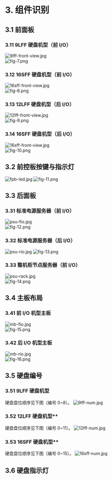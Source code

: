 # 3. 组件识别

## 3.1 前面板	
### 3.11 9LFF 硬盘机型（前 I/O）
	 
![9lff-front-view.jpg](../../../../image/haas-server/9lff-front-view.jpg)   
![fig-7.png](../../../../image/haas-server/fig-7.png)
   
### 3.12 16SFF 硬盘机型（前 I/O）	
![16sff-front-view.jpg](../../../../image/haas-server/16sff-front-view.jpg)  
![fig-8.png](../../../../image/haas-server/fig-8.png)

### 3.13 12LFF 硬盘机型（后 I/O）
![12lff-front-view.jpg](../../../../image/haas-server/12lff-front-view.jpg)  
![fig-9.png](../../../../image/haas-server/fig-9.png)

### 3.14 16SFF 硬盘机型（后 I/O）	
![16sff-front-view.jpg](../../../../image/haas-server/16sff-front-view.jpg)  
![fig-10.png](../../../../image/haas-server/fig-10.png)

## 3.2 前控板按键与指示灯	
![fpb-led.jpg](../../../../image/haas-server/fpb-led.jpg)
![fig-11.png](../../../../image/haas-server/fig-11.png)

## 3.3 后面板	
### 3.31 标准电源服务器（前 I/O）

![psu-fio.jpg](../../../../image/haas-server/psu-fio.jpg)   
![fig-12.png](../../../../image/haas-server/fig-12.png)

### 3.32 标准电源服务器（后 I/O）	

![psu-rio.jpg](../../../../image/haas-server/psu-rio.jpg) 
![fig-13.png](../../../../image/haas-server/fig-13.png)

### 3.33 整机柜节点服务器（前 I/O）	

![psu-rack.jpg](../../../../image/haas-server/psu-rack.jpg)  
![fig-14.png](../../../../image/haas-server/fig-14.png)

## 3.4 主板布局	

### 3.41 前 I/O 机型主板
![mb-fio.jpg](../../../../image/haas-server/mb-fio.jpg)  
![fig-15.png](../../../../image/haas-server/fig-15.png)

### 3.42 后 I/O 机型主板  
![mb-rio.jpg](../../../../image/haas-server/mb-rio.jpg)  
![fig-16.png](../../../../image/haas-server/fig-16.png)

## 3.5 硬盘编号	
### 3.51 9LFF 硬盘机型

硬盘盘位顺序见下图（编号 0~8）。 
![9lff-num.jpg](../../../../image/haas-server/9lff-num.jpg)  

### 3.52 12LFF 硬盘机型**
硬盘盘位顺序见下图（编号 0~11）。
![12lff-num.jpg](../../../../image/haas-server/12lff-num.jpg)    

### 3.53 16SFF 硬盘机型**	
硬盘盘位顺序见下图（编号 0~15）。
![16sff-num.jpg](../../../../image/haas-server/16sff-num.jpg)  

## 3.6 硬盘指示灯	
